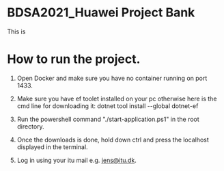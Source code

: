 # BDSA2021_Huawei Project Bank

This is 

# How to run the project.

1. Open Docker and make sure you have no container running on port 1433.

2. Make sure you have ef toolet installed on your pc otherwise here is the cmd line for downloading it: dotnet tool install --global dotnet-ef

3. Run the powershell command "./start-application.ps1" in the root directory.

4. Once the downloads is done, hold down ctrl and press the localhost displayed in the terminal.

5. Log in using your itu mail e.g. jens@itu.dk.  
